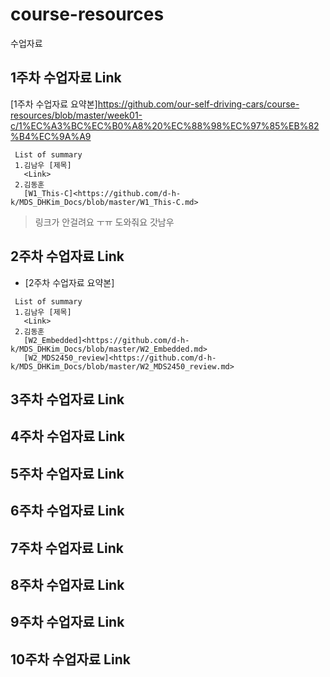 # course-resources
수업자료

 ## 1주차 수업자료 Link
   [1주차 수업자료 요약본]<https://github.com/our-self-driving-cars/course-resources/blob/master/week01-c/1%EC%A3%BC%EC%B0%A8%20%EC%88%98%EC%97%85%EB%82%B4%EC%9A%A9>
  ```
   List of summary
   1.김남우 [제목]
     <Link> 
   2.김동훈 
     [W1_This-C]<https://github.com/d-h-k/MDS_DHKim_Docs/blob/master/W1_This-C.md> 
  ```
  > 링크가 안걸려요 ㅜㅠ 도와줘요 갓남우 
 
 ## 2주차 수업자료 Link
  * [2주차 수업자료 요약본]
  ```
   List of summary
   1.김남우 [제목]
     <Link>
   2.김동훈 
     [W2_Embedded]<https://github.com/d-h-k/MDS_DHKim_Docs/blob/master/W2_Embedded.md>
     [W2_MDS2450_review]<https://github.com/d-h-k/MDS_DHKim_Docs/blob/master/W2_MDS2450_review.md>
  ```
 
 
 ## 3주차 수업자료 Link
 
 ## 4주차 수업자료 Link
 
 ## 5주차 수업자료 Link
 
 ## 6주차 수업자료 Link
 
 ## 7주차 수업자료 Link
 
 ## 8주차 수업자료 Link
 
 ## 9주차 수업자료 Link
 
 ## 10주차 수업자료 Link

